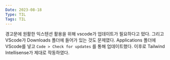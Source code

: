 ```yaml
---
Date: 2023-08-18
Type: TIL
Tags: TIL
---
```


경고문에 원활한 익스텐션 활용을 위해 vscode가 업데이트가 필요하다고 떴다. 
그리고 VScode가 Downloads 폴더에 들어가 있는 것도 문제였다. 
Applications 폴더에 VScode를 넣고 `Code > Check for updates` 를 통해 업데이트했다.
이후로 Tailwind Intellisense가 제대로 작동하였다.